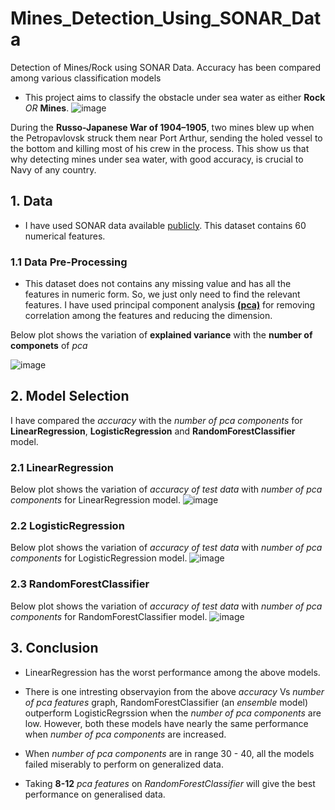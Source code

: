 # Mines_Detection_Using_SONAR_Data
Detection of Mines/Rock using SONAR Data. Accuracy has been compared among various classification models 

* This project aims to classify the obstacle under sea water as either **Rock** *OR* **Mines**.
![image](https://user-images.githubusercontent.com/37335834/86133518-05d0f680-bb06-11ea-86d4-9256323974d3.png)

During the **Russo-Japanese War of 1904–1905**, two mines blew up when the Petropavlovsk struck them near Port Arthur, sending the holed vessel to the bottom and killing most of his crew in the process. This show us that why detecting mines under sea water, with good accuracy, is crucial to Navy of any country.

## 1. Data 
* I have used SONAR data available [publicly](http://networkrepository.com/sonar.php). This dataset contains 60 numerical features. 

### 1.1 Data Pre-Processing 
* This dataset does not contains any missing value and has all the features in numeric form. So, we just only need to find the relevant features. I have used principal component analysis [**(pca)**](https://scikit-learn.org/stable/modules/generated/sklearn.decomposition.PCA.html) for removing correlation among the features and reducing the dimension.

Below plot shows the variation of **explained variance** with the **number of componets** of *pca*

![image](https://user-images.githubusercontent.com/37335834/86135787-e7202f00-bb08-11ea-918f-3dbd1f0d285a.png)


## 2. Model Selection 
I have compared the *accuracy* with the *number of pca components* for **LinearRegression**, **LogisticRegression** and **RandomForestClassifier** model. 

### 2.1 LinearRegression 
Below plot shows the variation of *accuracy of test data* with *number of pca components* for LinearRegression model. 
![image](https://user-images.githubusercontent.com/37335834/86136007-2b133400-bb09-11ea-91f8-cdb06daced7a.png)

### 2.2 LogisticRegression  
Below plot shows the variation of *accuracy of test data* with *number of pca components* for LogisticRegression model. 
![image](https://user-images.githubusercontent.com/37335834/86136214-6e6da280-bb09-11ea-838b-36ea800bf1ff.png)

### 2.3 RandomForestClassifier  
Below plot shows the variation of *accuracy of test data* with *number of pca components* for RandomForestClassifier model. 
![image](https://user-images.githubusercontent.com/37335834/86136356-9f4dd780-bb09-11ea-99ab-c04c2fe25e73.png)

## 3. Conclusion 
* LinearRegression has the worst performance among the above models. 

* There is one intresting observayion from the above *accuracy* Vs *number of pca features* graph, RandomForestClassifier (an *ensemble* model) outperform LogisticRegrssion when the *number of pca components* are low. However, both these models have nearly the same performance when *number of pca components* are increased. 

* When *number of pca components* are in range 30 - 40, all the models failed miserably to perform on generalized data. 

* Taking **8-12** *pca features* on *RandomForestClassifier* will give the best performance on generalised data.


